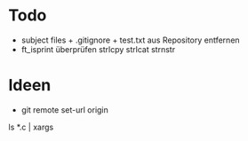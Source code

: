# Todo 
- subject files + .gitignore + test.txt aus Repository entfernen 
- ft_isprint überprüfen 
strlcpy
strlcat
strnstr

# Ideen 
- git remote set-url origin <url> 

ls *.c | xargs
